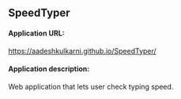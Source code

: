 <h2>SpeedTyper</h2>

<h4>Application URL:</h4>
<a href="https://aadeshkulkarni.github.io/SpeedTyper/">https://aadeshkulkarni.github.io/SpeedTyper/</a>

<h4>Application description:</h4>
<p>Web application that lets user check typing speed.</p>
